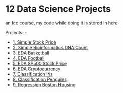 # 12 Data Science Projects
an fcc course, my code while doing it is stored in here

Projects: -
- [1. Simple Stock Price](./project1/)
- [2. Simple Bioinformatics DNA Count](./project2/)
- [3. EDA Basketball](./project3/)
- [4. EDA Football](./project4/)
- [5. EDA SP500 Stock Price](./project5/)
- [6. EDA Cryptocurrency](./project6/)
- [7. Classification Iris](./project7/)
- [8. Classification Penguins](./project8/)
- [9. Regression Boston Housing](./project9/)
<!-- 10. Regression Bioinformatics Solubility -->
<!-- 11. Deploy to Heroku -->
<!-- 12. Deploy to Streamlit Sharing -->
